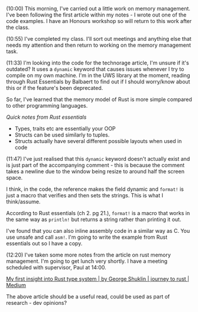 (10:00)
This morning, I've carried out a little work on memory management. I've been following the first article within my notes - I wrote out one of the code examples. I have an Honours workshop so will return to this work after the class.

(10:55)
I've completed my class. I'll sort out meetings and anything else that needs my attention and then return to working on the memory management task.

(11:33)
I'm looking into the code for the technorage article, I'm unsure if it's outdated? It uses a `dynamic` keyword that causes issues whenever I try to compile on my own machine. I'm in the UWS library at the moment, reading through Rust Essentials by Balbaert to find out if I should worry/know about this or if the feature's been deprecated.

So far, I've learned that the memory model of Rust is more simple compared to other programming languages.

*Quick notes from Rust essentials*
+ Types, traits etc are essentially your OOP
+ Structs can be used similarly to tuples.
+ Structs actually have several different possible layouts when used in code

(11:47)
I've just realised that this `dynamic` keyword doesn't actually exist and is just part of the accompanying comment - this is because the comment takes a newline due to the window being resize to around half the screen space.

I think, in the code, the reference makes the field dynamic and `format!` is just a macro that verifies and then sets the strings. This is what I think/assume. 

According to Rust essentials (ch 2. pg 21.), `format!` is a macro that works in the same way as `println!` but returns a string rather than printing it out.

I've found that you can also inline assembly code in a similar way as C. You use unsafe and call `asm!`. I'm going to write the example from Rust essentials out so I have a copy.

(12:20)
I've taken some more notes from the article on rust memory management. I'm going to get lunch very shortly. I have a meeting scheduled with supervisor, Paul at 14:00.

[My first insight into Rust type system | by George Shuklin | journey to rust | Medium](https://medium.com/journey-to-rust/my-first-insight-into-rust-type-system-601cdfd0b81f#:~:text=Rust%20type%20system%20allows%20arbitrary%20amount%20of%20dynamic,and%20get%20all%20typechecking%20in%20a%20compile%20time.)

The above article should be a useful read, could be used as part of research - dev opinions?

